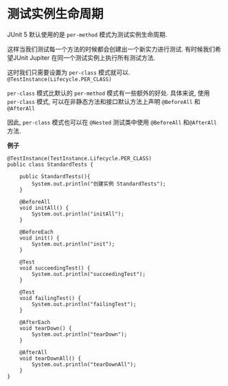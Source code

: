 # 测试实例生命周期
JUnit 5 默认使用的是 ```per-method``` 模式为测试实例生命周期. 

这样当我们测试每一个方法的时候都会创建出一个新实力进行测试. 有时候我们希望JUnit Jupiter 在同一个测试实例上执行所有测试方法.

这时我们只需要设置为 ```per-class``` 模式就可以. ```@TestInstance(Lifecycle.PER_CLASS)```

```per-class``` 模式比默认的 ```per-method``` 模式有一些额外的好处. 具体来说, 使用 ```per-class``` 模式, 可以在非静态方法和接口默认方法上声明 ```@BeforeAll``` 和```@AfterAll```

因此, ```per-class``` 模式也可以在 ```@Nested``` 测试类中使用 ```@BeforeAll``` 和```@AfterAll``` 方法.


**例子**
```
@TestInstance(TestInstance.Lifecycle.PER_CLASS)
public class StandardTests {

    public StandardTests(){
        System.out.println("创建实例 StandardTests");
    }

    @BeforeAll
    void initAll() {
        System.out.println("initAll");
    }

    @BeforeEach
    void init() {
        System.out.println("init");
    }

    @Test
    void succeedingTest() {
        System.out.println("succeedingTest");
    }

    @Test
    void failingTest() {
        System.out.println("failingTest");
    }

    @AfterEach
    void tearDown() {
        System.out.println("tearDown");
    }

    @AfterAll
    void tearDownAll() {
        System.out.println("tearDownAll");
    }
}
```

